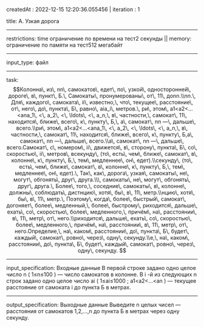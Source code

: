 createdAt : 2022-12-15 12:20:36.055456 | iteration : 1

title: A. Узкая дорога

---
restrictions: time ограничение по времени на тест2 секунды || memory: ограничение по памяти на тест512 мегабайт


---
input_type: файл

---
task: 
$$Колонна\, из\, nn\, самокатов\, едет\, по\, узкой\, односторонней\, дороге\, в\, пункт\, Б.\, Самокаты\, пронумерованы\, от\, 11\, доnn.\\nn.\, Для\, каждого\, самоката\, ii\, известно,\, что\, текущее\, расстояние\, от\, него\, до\, пункта\, Б\, равно\, aia_i\, метров.\, ри\, этом\, a1<a2<…<ana_1\, <\, a_2\, <\, \ldots\, <\, a_n,\, в\, частности,\, самокат\, 11\, находится\, ближе\, всего\, к\, пункту\, Б,\, а\, самокат\, nn —\, дальше\, всего.\\ри\, этом\, a1<a2<…<ana_1\, <\, a_2\, <\, \ldots\, <\, a_n,\, в\, частности,\, самокат\, 11\, находится\, ближе\, всего\, к\, пункту\, Б,а\, самокат\, nn —\, дальше\, всего.\\а\, самокат\, nn —\, дальше\, всего.Самокат\, с\, номером\, ii\, движется\, в\, сторону\, пункта\, Б\, со\, скоростью\, ii\, метров\, всекунду\, (то\, есть\, чем\, ближе\, самокат\, в\, колонне\, к\, пункту\, Б,\, тем\, медленнее\, он\, едет).\\секунду\, (то\, есть\, чем\, ближе\, самокат\, в\, колонне\, к\, пункту\, Б,\, тем\, медленнее\, он\, едет).\, Так\, как\, дорога\, узкая\, самокаты\, не\, могут\, обгонять\, друг\, друга.\\\, самокаты\, не\, могут\, обгонять\, друг\, друга.\, Более\, того,\, соседние\, самокаты\, в\, колонне\, должны\, соблюдать\, дистнцию\, хотя\, бы\, в\, 11\, метр.\\нцию\, хотя\, бы\, в\, 11\, метр.\, Поэтому\, когда\, более\, быстрый\, самокат\, догоняет\, более\, медленный,\, более\, быстрому\, риходится\, дальше\, ехать\, со\, скоростью\, более\, медленного,\, причём\, на\, расстоянии\, в\, 11\, метр\, от\, него.\\риходится\, дальше\, ехать\, со\, скоростью\, более\, медленного,\, причём\, на\, расстоянии\, в\, 11\, метр\, от\, него.Определие,\, на\, каком\, расстоянии\, до\, пункта\, Б\, будет\, каждый\, самокат\, ровно\, через\, одну\, секунду.\\е,\, на\, каком\, расстоянии\, до\, пункта\, Б\, будет\, каждый\, самокат\, ровно\, через\, одну\, секунду.
$$

---
input_specification: Входные данные
В первой строке задано одно целое число
n
(
1≤n≤100
) — число самокатов в колонне.
В
i
-й из следующих
n
строк задано одно целое число
ai
(
1≤ai≤1000
;
a1<a2<…<an
) — текущее расстояние от самоката
i
до пункта Б в метрах.

---
output_specification: Выходные данные
Выведите
n
целых чисел — расстояния от самокатов
1,2,…,n
до пункта Б в метрах через одну секунду.
